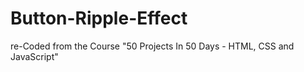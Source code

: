 # Button-Ripple-Effect
re-Coded from the Course "50 Projects In 50 Days - HTML, CSS and JavaScript"

